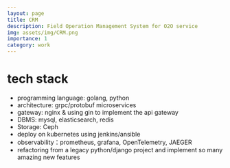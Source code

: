 ```yaml
---
layout: page
title: CRM
description: Field Operation Management System for O2O service
img: assets/img/CRM.png
importance: 1
category: work
---
```


# tech stack
* programming language: golang, python
* architecture: grpc/protobuf microservices
* gateway: nginx & using gin to implement the api gateway
* DBMS: mysql, elasticsearch, redis
* Storage: Ceph
* deploy on kubernetes using jenkins/ansible
* observability：prometheus, grafana, OpenTelemetry, JAEGER
* refactoring from a legacy python/django project and implement so many amazing new features

